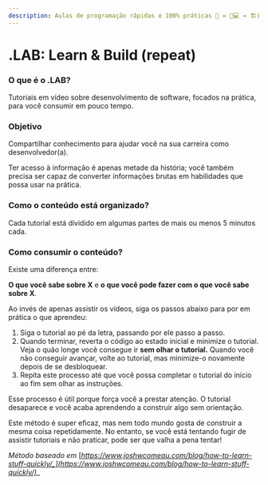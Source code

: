 ```yaml
---
description: Aulas de programação rápidas e 100% práticas 🧪 = 👩💻 ↔ 🏗(🔁)
---
```


# .LAB: Learn & Build (repeat)

### O que é o .LAB?

Tutoriais em vídeo sobre desenvolvimento de software, focados na prática, para você consumir em pouco tempo.

### Objetivo

Compartilhar conhecimento para ajudar você na sua carreira como desenvolvedor(a).&#x20;

Ter acesso à informação é apenas metade da história; você também precisa ser capaz de converter informações brutas em habilidades que possa usar na prática.

### Como o conteúdo está organizado?

Cada tutorial está dividido em algumas partes de mais ou menos 5 minutos cada.

### Como consumir o conteúdo?

Existe uma diferença entre:

**O que você sabe sobre X**  e  **o que você pode fazer com o que você sabe sobre X**.

Ao invés de apenas assistir os vídeos, siga os passos abaixo para por em prática o que aprendeu:

1. Siga o tutorial ao pé da letra, passando por ele passo a passo.
2. Quando terminar, reverta o código ao estado inicial e minimize o tutorial. Veja o quão longe você consegue ir **sem olhar o tutorial.** Quando você não conseguir avançar, volte ao tutorial, mas minimize-o novamente depois de se desbloquear.
3. Repita este processo até que você possa completar o tutorial do início ao fim sem olhar as instruções.

Esse processo é útil porque força você a prestar atenção. O tutorial desaparece e você acaba aprendendo a construir algo sem orientação.

Este método é super eficaz, mas nem todo mundo gosta de construir a mesma coisa repetidamente. No entanto, se você está tentando fugir de assistir tutoriais e não praticar, pode ser que valha a pena tentar!

_Método baseado em_ [_https://www.joshwcomeau.com/blog/how-to-learn-stuff-quickly/_](https://www.joshwcomeau.com/blog/how-to-learn-stuff-quickly/)__
